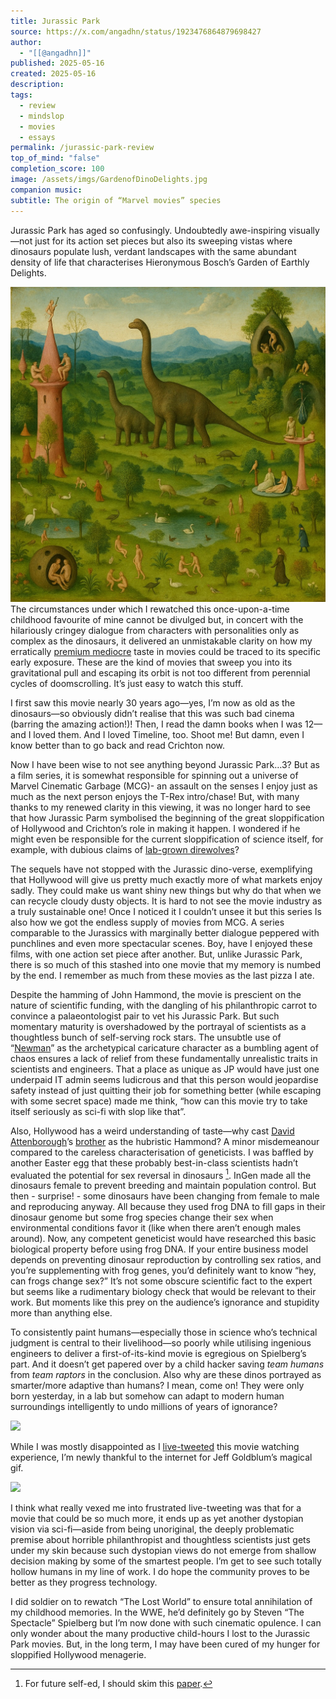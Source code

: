 ```yaml
---
title: Jurassic Park
source: https://x.com/angadhn/status/1923476864879698427
author:
  - "[[@angadhn]]"
published: 2025-05-16
created: 2025-05-16
description:
tags:
  - review
  - mindslop
  - movies
  - essays
permalink: /jurassic-park-review
top_of_mind: "false"
completion_score: 100
image: /assets/imgs/GardenofDinoDelights.jpg
companion music:
subtitle: The origin of “Marvel movies” species
---
```

Jurassic Park has aged so confusingly. Undoubtedly awe-inspiring visually—not just for its action set pieces but also its sweeping vistas where dinosaurs populate lush, verdant landscapes with the same abundant density of life that characterises Hieronymous Bosch’s Garden of Earthly Delights.

![Garden of Dino Delights](assets/imgs/GardenofDinoDelights.jpg)
The circumstances under which I rewatched this once-upon-a-time childhood favourite of mine cannot be divulged but, in concert with the hilariously cringey dialogue from characters with personalities only as complex as the dinosaurs, it delivered an unmistakable clarity on how my erratically [premium mediocre](https://www.ribbonfarm.com/2017/08/17/the-premium-mediocre-life-of-maya-millennial/) taste in movies could be traced to its specific early exposure. These are the kind of movies that sweep you into  its gravitational pull and escaping its orbit is not too different from perennial cycles of doomscrolling. It’s just easy to watch this stuff.

I first saw this movie nearly 30 years ago—yes, I’m now as old as the dinosaurs—so obviously didn’t realise that this was such bad cinema (barring the amazing action!)! Then, I read the damn books when I was 12—and I loved them. And I loved Timeline, too. Shoot me! But damn, even I know better than to go back and read Crichton now.

Now I have been wise to not see anything beyond Jurassic Park…3? But as a film series, it is somewhat responsible for spinning out a universe of Marvel Cinematic Garbage (MCG)- an assault on the senses I enjoy just as much as the next person enjoys the T-Rex intro/chase! But, with many thanks to my renewed clarity in this viewing, it was no longer hard to see that how Jurassic Parm symbolised the beginning of the great sloppification of Hollywood and Crichton’s role in making it happen. I wondered if he might even be responsible for the current sloppification of science itself, for example, with dubious claims of [lab-grown direwolves](https://bsky.app/profile/philipcball.bsky.social/post/3lprov46mp22x)?

The sequels have not stopped with the Jurassic dino-verse, exemplifying that Hollywood will give us pretty much exactly more of what markets enjoy sadly. They could make us want shiny new things but why do that when we can recycle cloudy dusty objects. It is hard to not see the movie industry as a truly sustainable one! Once I noticed it I couldn’t unsee it but this series Is also how we got the endless supply of movies from MCG. A series comparable to the Jurassics with marginally better dialogue peppered with punchlines and even more spectacular scenes. Boy, have I enjoyed these films, with one action set piece after another. But, unlike Jurassic Park, there is so much of this stashed into one movie that my memory is numbed by the end. I remember as much from these movies as the last pizza I ate.

Despite the hamming of John Hammond, the movie is prescient on the nature of scientific funding, with the dangling of his philanthropic carrot to convince a palaeontologist pair to vet his Jurassic Park. But such momentary maturity is overshadowed by the portrayal of scientists as a thoughtless bunch of self-serving rock stars. The unsubtle use of “[Newman](https://en.wikipedia.org/wiki/Newman_(Seinfeld))” as the archetypical caricature character as a bumbling agent of chaos ensures a lack of relief from these fundamentally unrealistic traits in scientists and engineers. That a place as unique as JP would have just one underpaid IT admin seems ludicrous and that this person would jeopardise safety instead of just quitting their job for something better (while escaping with some secret space) made me think, “how can this movie try to take itself seriously as sci-fi with slop like that”.

Also, Hollywood has a weird understanding of taste—why cast [David Attenborough]( https://en.m.wikipedia.org/wiki/David_Attenborough)’s [brother](https://en.m.wikipedia.org/wiki/Richard_Attenborough) as the hubristic Hammond? A minor misdemeanour compared to the careless characterisation of geneticists. I was baffled by another Easter egg that these probably best-in-class scientists hadn’t evaluated the potential for sex reversal in dinosaurs [^1]. InGen made all the dinosaurs female to prevent breeding and maintain population control. But then - surprise! - some dinosaurs have been changing from female to male and reproducing anyway.
All because they used frog DNA to fill gaps in their dinosaur genome but some frog species change their sex when environmental conditions favor it (like when there aren’t enough males around). Now, any competent geneticist would have researched this basic biological property before using frog DNA. If your entire business model depends on preventing dinosaur reproduction by controlling sex ratios, and you’re supplementing with frog genes, you’d definitely want to know “hey, can frogs change sex?” It’s not some obscure scientific fact to the expert but seems like a rudimentary biology check that would be relevant to their work. But moments like this prey on the audience’s ignorance and stupidity more than anything else.

To consistently paint humans—especially those in science who’s technical judgment is central to their livelihood—so poorly while utilising ingenious engineers to deliver a first-of-its-kind movie is egregious on Spielberg’s part. And it doesn’t get papered over by a child hacker saving *team humans* from *team raptors* in the conclusion. Also why are these dinos portrayed as smarter/more adaptive than humans? I mean, come on! They were only born yesterday, in a lab but somehow can adapt to modern human surroundings intelligently to undo millions of years of ignorance?

![](https://media2.giphy.com/media/n3CY3uu70L2f3KrciA/giphy.gif?cid=6c09b952ax3x9am13k2my3o0jlaj43psmjkjqs3p0xj3z52e&ep=v1_internal_gif_by_id&rid=giphy.gif&ct=g)

While I was mostly disappointed as I [live-tweeted](https://x.com/angadhn/status/1923452612453560732) this movie watching experience, I’m newly thankful to the internet for Jeff Goldblum’s magical gif.

![](https://media1.tenor.com/m/lt3lDXvsGbkAAAAd/jurassic.gif)

I think what really vexed me into frustrated live-tweeting was that for a movie that could be so much more, it ends up as yet another dystopian vision via sci-fi—aside from being unoriginal, the deeply problematic premise about horrible philanthropist and thoughtless scientists just gets under my skin because such dystopian views do not emerge from shallow decision making by some of the smartest people. I’m get to see such totally hollow humans in my line of work. I do hope the community proves to be better as they progress technology.

I did soldier on to rewatch “The Lost World” to ensure total annihilation of my childhood memories. In the WWE, he’d definitely go by Steven “The Spectacle” Spielberg but I’m now done with such cinematic opulence. I can only wonder about the many productive child-hours I lost to the Jurassic Park movies. But, in the long term, I may have been cured of my hunger for sloppified Hollywood menagerie. 

[^1]: For future self-ed, I should skim this [paper](https://www.cell.com/callback?red_uri=%2Fcurrent-biology%2Ffulltext%2FS0960-9822%252818%252931268-5&code=Uf58W0k7bBJ502VRMVhuPbRH-cOWcKMrilB_1L09&state=15857709121).
